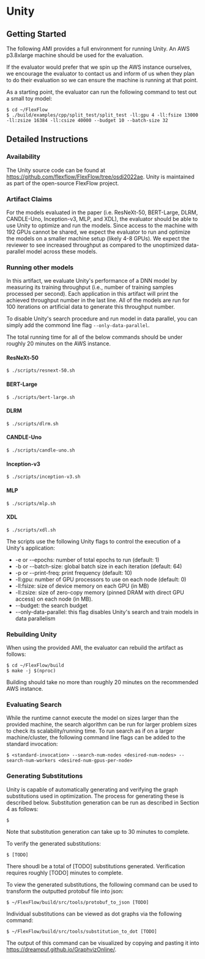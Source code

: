 # Unity

## Getting Started

The following AMI provides a full environment for running Unity. An AWS p3.8xlarge machine should be used for the evaluation.

If the evaluator would prefer that we spin up the AWS instance ourselves, we encourage the evaluator to contact us and inform of us when they plan to do their evaluation so we can ensure the machine is running at that point. 

As a starting point, the evaluator can run the following command to test out a small toy model:

```
$ cd ~/FlexFlow
$ ./build/examples/cpp/split_test/split_test -ll:gpu 4 -ll:fsize 13000 -ll:zsize 16384 -ll:csize 40000 --budget 10 --batch-size 32
```

## Detailed Instructions

### Availability

The Unity source code can be found at https://github.com/flexflow/FlexFlow/tree/osdi2022ae. 
Unity is maintained as part of the open-source FlexFlow project.

### Artifact Claims

For the models evaluated in the paper (i.e. ResNeXt-50, BERT-Large, DLRM, CANDLE-Uno, Inception-v3, MLP, and XDL), the evaluator should be able to use Unity to optimize and run the models.
Since access to the machine with 192 GPUs cannot be shared, we expect the evaluator to run and optimize the models on a smaller machine setup (likely 4-8 GPUs).
We expect the reviewer to see increased throughput as compared to the unoptimized data-parallel model across these models.

### Running other models

In this artifact, we evaluate Unity's performance of a DNN model by measuring its training throughput (i.e., number of training samples processed per second). Each application in this artifact will print the achieved throughput number in the last line. All of the models are run for 100 iterations on artificial data to generate this throughput number.

To disable Unity's search procedure and run model in data parallel, you can simply add the commond line flag `--only-data-parallel`.

The total running time for all of the below commands should be under roughly 20 minutes on the AWS instance. 

#### ResNeXt-50

```
$ ./scripts/resnext-50.sh
```

#### BERT-Large

```
$ ./scripts/bert-large.sh
```

#### DLRM

```
$ ./scripts/dlrm.sh 
```

#### CANDLE-Uno

```
$ ./scripts/candle-uno.sh
```

#### Inception-v3

```
$ ./scripts/inception-v3.sh
```

#### MLP

```
$ ./scripts/mlp.sh
```

#### XDL

```
$ ./scripts/xdl.sh
```

The scripts use the following Unity flags to control the execution of a Unity's application:

* -e or --epochs: number of total epochs to run (default: 1)
* -b or --batch-size: global batch size in each iteration (default: 64)
* -p or --print-freq: print frequency (default: 10)
* -ll:gpu: number of GPU processors to use on each node (default: 0)
* -ll:fsize: size of device memory on each GPU (in MB)
* -ll:zsize: size of zero-copy memory (pinned DRAM with direct GPU access) on each node (in MB). 
* --budget: the search budget
* --only-data-parallel: this flag disables Unity's search and train models in data parallelism

### Rebuilding Unity

When using the provided AMI, the evaluator can rebuild the artifact as follows:
```
$ cd ~/FlexFlow/build
$ make -j $(nproc)
```
Building should take no more than roughly 20 minutes on the recommended AWS instance.

### Evaluating Search

While the runtime cannot execute the model on sizes larger than the provided machine, the search algorithm can be run for larger problem sizes to check its scalability/running time.
To run search as if on a larger machine/cluster, the following command line flags can be added to the standard invocation:

```
$ <standard-invocation> --search-num-nodes <desired-num-nodes> --search-num-workers <desired-num-gpus-per-node>
```

### Generating Substitutions

Unity is capable of automatically generating and verifying the graph substitutions used in optimization. 
The process for generating these is described below.
Substitution generation can be run as described in Section 4 as follows: 
```
$ 
```
Note that substitution generation can take up to 30 minutes to complete.

To verify the generated substitutions:
```
$ [TODO]
```
There shoudl be a total of [TODO] substitutions generated.
Verification requires roughly [TODO] minutes to complete.

To view the generated substitutions, the following command can be used to transform the outputted protobuf file into json:
```
$ ~/FlexFlow/build/src/tools/protobuf_to_json [TODO]
```

Individual substitutions can be viewed as dot graphs via the following command:
```
$ ~/FlexFlow/build/src/tools/substitution_to_dot [TODO]
```
The output of this command can be visualized by copying and pasting it into https://dreampuf.github.io/GraphvizOnline/.

